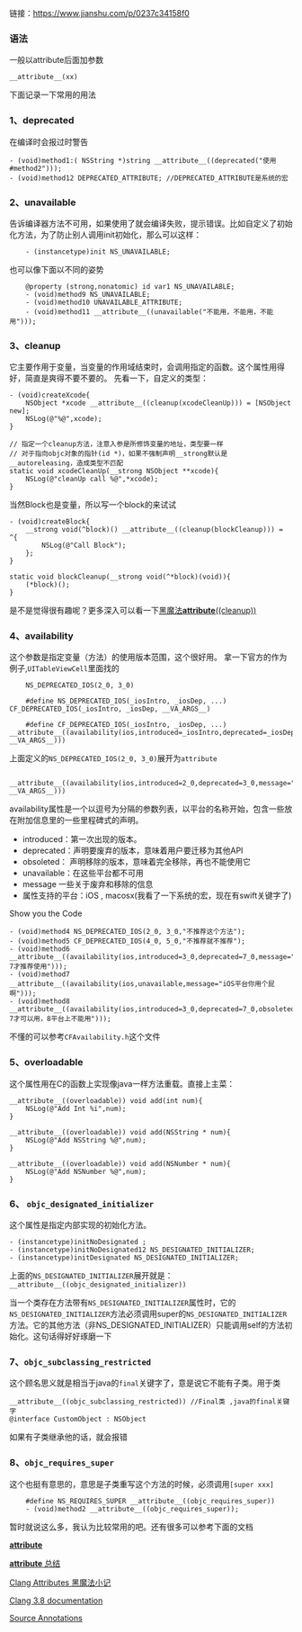 链接：https://www.jianshu.com/p/0237c34158f0

### 语法

一般以attribute后面加参数

```
__attribute__(xx)
```

下面记录一下常用的用法

### 1、deprecated

在编译时会报过时警告

```
- (void)method1:( NSString *)string __attribute__((deprecated("使用#method2")));
- (void)method12 DEPRECATED_ATTRIBUTE; //DEPRECATED_ATTRIBUTE是系统的宏
```

### 2、unavailable

告诉编译器方法不可用，如果使用了就会编译失败，提示错误。比如自定义了初始化方法，为了防止别人调用init初始化，那么可以这样：

```
    - (instancetype)init NS_UNAVAILABLE; 
```

也可以像下面以不同的姿势

```
    @property (strong,nonatomic) id var1 NS_UNAVAILABLE;
    - (void)method9 NS_UNAVAILABLE;
    - (void)method10 UNAVAILABLE_ATTRIBUTE;
    - (void)method11 __attribute__((unavailable("不能用，不能用，不能用")));
```

### 3、cleanup

它主要作用于变量，当变量的作用域结束时，会调用指定的函数。这个属性用得好，简直是爽得不要不要的。
 先看一下，自定义的类型：

```
- (void)createXcode{
    NSObject *xcode __attribute__((cleanup(xcodeCleanUp))) = [NSObject new];
    NSLog(@"%@",xcode);
}

// 指定一个cleanup方法，注意入参是所修饰变量的地址，类型要一样
// 对于指向objc对象的指针(id *)，如果不强制声明__strong默认是__autoreleasing，造成类型不匹配
static void xcodeCleanUp(__strong NSObject **xcode){
    NSLog(@"cleanUp call %@",*xcode);
}
```

当然Block也是变量，所以写一个block的来试试

```
- (void)createBlock{
    __strong void(^block)() __attribute__((cleanup(blockCleanup))) = ^{
        NSLog(@"Call Block");
    };
}

static void blockCleanup(__strong void(^*block)(void)){
    (*block)();
}
```

是不是觉得很有趣呢？更多深入可以看一下[黑魔法**attribute**((cleanup))](https://link.jianshu.com?t=http://blog.sunnyxx.com/2014/09/15/objc-attribute-cleanup/)

### 4、availability

这个参数是指定变量（方法）的使用版本范围，这个很好用。
 拿一下官方的作为例子,`UITableViewCell`里面找的

```
    NS_DEPRECATED_IOS(2_0, 3_0)
     
    #define NS_DEPRECATED_IOS(_iosIntro, _iosDep, ...) CF_DEPRECATED_IOS(_iosIntro, _iosDep, __VA_ARGS__)

    #define CF_DEPRECATED_IOS(_iosIntro, _iosDep, ...) __attribute__((availability(ios,introduced=_iosIntro,deprecated=_iosDep,message="" __VA_ARGS__)))
```

上面定义的`NS_DEPRECATED_IOS(2_0, 3_0)`展开为`attribute`

```
    __attribute__((availability(ios,introduced=2_0,deprecated=3_0,message="" __VA_ARGS__)))
```

availability属性是一个以逗号为分隔的参数列表，以平台的名称开始，包含一些放在附加信息里的一些里程碑式的声明。

- introduced：第一次出现的版本。
- deprecated：声明要废弃的版本，意味着用户要迁移为其他API
- obsoleted： 声明移除的版本，意味着完全移除，再也不能使用它
- unavailable：在这些平台都不可用
- message 一些关于废弃和移除的信息
- 属性支持的平台：iOS , macosx(我看了一下系统的宏，现在有swift关键字了)

Show you the Code

```
- (void)method4 NS_DEPRECATED_IOS(2_0, 3_0,"不推荐这个方法");
- (void)method5 CF_DEPRECATED_IOS(4_0, 5_0,"不推荐就不推荐");
- (void)method6 __attribute__((availability(ios,introduced=3_0,deprecated=7_0,message="3-7才推荐使用")));
- (void)method7 __attribute__((availability(ios,unavailable,message="iOS平台你用个屁啊")));
- (void)method8 __attribute__((availability(ios,introduced=3_0,deprecated=7_0,obsoleted=8_0,message="3-7才可以用，8平台上不能用")));
```

不懂的可以参考`CFAvailability.h`这个文件

### 5、overloadable

这个属性用在C的函数上实现像java一样方法重载。直接上主菜：

```
__attribute__((overloadable)) void add(int num){
    NSLog(@"Add Int %i",num);
}

__attribute__((overloadable)) void add(NSString * num){
    NSLog(@"Add NSString %@",num);
}

__attribute__((overloadable)) void add(NSNumber * num){
    NSLog(@"Add NSNumber %@",num);
}
```

### 6、 `objc_designated_initializer` 

这个属性是指定内部实现的初始化方法。

```
- (instancetype)initNoDesignated ;
- (instancetype)initNoDesignated12 NS_DESIGNATED_INITIALIZER;
- (instancetype)initDesignated NS_DESIGNATED_INITIALIZER;
```

上面的`NS_DESIGNATED_INITIALIZER`展开就是：`__attribute__((objc_designated_initializer))`

当一个类存在方法带有`NS_DESIGNATED_INITIALIZER`属性时，它的`NS_DESIGNATED_INITIALIZER`方法必须调用super的`NS_DESIGNATED_INITIALIZER`方法。它的其他方法（非NS_DESIGNATED_INITIALIZER）只能调用self的方法初始化。这句话得好好琢磨一下

### 7、`objc_subclassing_restricted` 

这个顾名思义就是相当于java的`final`关键字了，意是说它不能有子类。用于类

```
__attribute__((objc_subclassing_restricted)) //Final类 ,java的final关键字
@interface CustomObject : NSObject  
```

如果有子类继承他的话，就会报错

### 8、`objc_requires_super` 

这个也挺有意思的，意思是子类重写这个方法的时候，必须调用`[super xxx]`

```
    #define NS_REQUIRES_SUPER __attribute__((objc_requires_super))
    - (void)method2 __attribute__((objc_requires_super));
```

暂时就说这么多，我认为比较常用的吧。还有很多可以参考下面的文档

[**attribute**](https://link.jianshu.com?t=http://nshipster.com/__attribute__/)

[**attribute** 总结](https://www.jianshu.com/p/29eb7b5c8b2d)

[Clang Attributes 黑魔法小记](https://link.jianshu.com?t=http://blog.sunnyxx.com/2016/05/14/clang-attributes/)

[Clang 3.8 documentation](https://link.jianshu.com?t=http://llvm.org/releases/3.8.0/tools/clang/docs/AttributeReference.html#assume-aligned-gnu-assume-aligned)

[Source Annotations](https://link.jianshu.com?t=http://clang-analyzer.llvm.org/index.html)